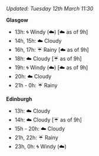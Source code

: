 *Updated: Tuesday 12th March 11:30*

**Glasgow**

* 13h: :cyclone: Windy (:cloud:) [:cloud: as of 9h]
* 14h, 15h: :cloud: Cloudy
* 16h, 17h: :umbrella: Rainy [:cloud: as of 9h]
* 18h: :cloud: Cloudy [:umbrella: as of 9h]
* 19h: :cyclone: Windy (:cloud:) [:cloud: as of 9h]
* 20h: :cloud: Cloudy
* 21h - 0h: :umbrella: Rainy

**Edinburgh**

* 13h: :cloud: Cloudy
* 14h: :cloud: Cloudy [:umbrella: as of 9h]
* 15h - 20h: :cloud: Cloudy
* 21h, 22h: :umbrella: Rainy
* 23h, 0h: :cyclone: Windy (:cloud:)
